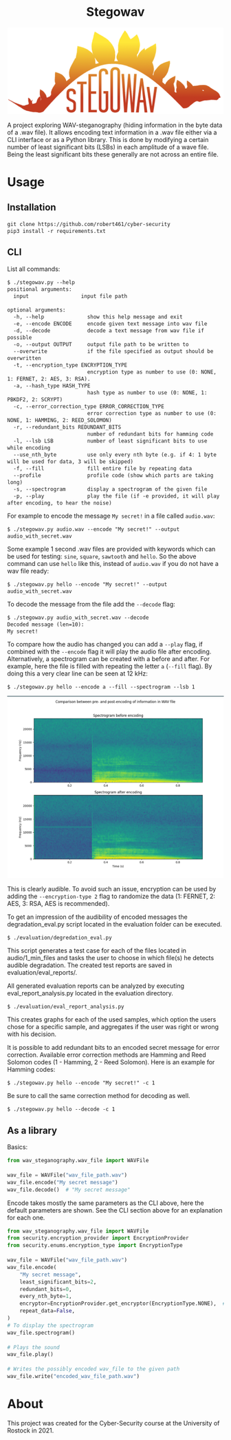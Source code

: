 <h1 align="center">Stegowav</h1>

<p align="center">
  <img src="media/logo.png">
</p>

A project exploring WAV-steganography (hiding information in the byte data of a .wav file). 
It allows encoding text information in a .wav file either via a CLI interface or as a 
Python library. This is done by modifying a certain number of least significant bits (LSBs)
in each amplitude of a wave file. Being the least significant bits these generally are not
across an entire file. 

# Usage

## Installation

```
git clone https://github.com/robert461/cyber-security
pip3 install -r requirements.txt
```

## CLI

List all commands:

```
$ ./stegowav.py --help
positional arguments:
  input                 input file path

optional arguments:
  -h, --help              show this help message and exit
  -e, --encode ENCODE     encode given text message into wav file
  -d, --decode            decode a text message from wav file if possible
  -o, --output OUTPUT     output file path to be written to
  --overwrite             if the file specified as output should be overwritten
  -t, --encryption_type ENCRYPTION_TYPE
                          encryption type as number to use (0: NONE, 1: FERNET, 2: AES, 3: RSA). 
  -a, --hash_type HASH_TYPE
                          hash type as number to use (0: NONE, 1: PBKDF2, 2: SCRYPT)
  -c, --error_correction_type ERROR_CORRECTION_TYPE
                          error correction type as number to use (0: NONE, 1: HAMMING, 2: REED_SOLOMON)
  -r, --redundant_bits REDUNDANT_BITS
                          number of redundant bits for hamming code
  -l, --lsb LSB           number of least significant bits to use while encoding
  --use_nth_byte          use only every nth byte (e.g. if 4: 1 byte will be used for data, 3 will be skipped)
  -f, --fill              fill entire file by repeating data
  --profile               profile code (show which parts are taking long)
  -s, --spectrogram       display a spectrogram of the given file
  -p, --play              play the file (if -e provided, it will play after encoding, to hear the noise)
```

For example to encode the message `My secret!` in a file called `audio.wav`:

```
$ ./stegowav.py audio.wav --encode "My secret!" --output audio_with_secret.wav
```

Some example 1 second .wav files are provided with keywords which can be used for 
testing: `sine`, `square`, `sawtooth` and `hello`. So the above command can use `hello` like this, instead of
`audio.wav` if you do not have a wav file ready:

```
$ ./stegowav.py hello --encode "My secret!" --output audio_with_secret.wav
```

To decode the message from the file add the `--decode` flag:

```
$ ./stegowav.py audio_with_secret.wav --decode
Decoded message (len=10):
My secret!
```

To compare how the audio has changed you can add a `--play` flag, if combined with the `--encode` flag
it will play the audio file after encoding. Alternatively, a spectrogram can be created with a before
and after. For example, here the file is filled with repeating the letter `a` (`--fill` flag). 
By doing this a very clear line can be seen at 12 kHz:

```
$ ./stegowav.py hello --encode a --fill --spectrogram --lsb 1
```

![](media/hello_spectrogram.png)

This is clearly audible. To avoid such an issue, encryption can be used by adding the `--encryption-type 2` 
flag to randomize the data (1: FERNET, 2: AES, 3: RSA, AES is recommended). 

To get an impression of the audibility of encoded messages the degradation_eval.py script located 
in the evaluation folder can be executed. 

```
$ ./evaluation/degredation_eval.py
```

This script generates a test case for each of the files located in audio/1_min_files and tasks the 
user to choose in which file(s) he detects audible degradation. The created test reports are saved 
in evaluation/eval_reports/.


All generated evaluation reports can be analyzed by executing eval_report_analysis.py located in 
the evaluation directory. 

```
$ ./evaluation/eval_report_analysis.py
```

This creates graphs for each of the used samples, which option the users 
chose for a specific sample, and aggregates if the user was right or wrong with his decision.


It is possible to add redundant bits to an encoded secret message for error correction. Available error
correction methods are Hamming and Reed Solomon codes (1 - Hamming, 2 - Reed Solomon).
Here is an example for Hamming codes:

```
$ ./stegowav.py hello --encode "My secret!" -c 1
```

Be sure to call the same correction method for decoding as well.

```
$ ./stegowav.py hello --decode -c 1
```


## As a library

Basics:
```python
from wav_steganography.wav_file import WAVFile

wav_file = WAVFile("wav_file_path.wav")
wav_file.encode("My secret message")
wav_file.decode()  # "My secret message"
```

Encode takes mostly the same parameters as the CLI above, here the default parameters are shown. 
See the CLI section above for an explanation for each one.

```python
from wav_steganography.wav_file import WAVFile
from security.encryption_provider import EncryptionProvider
from security.enums.encryption_type import EncryptionType

wav_file = WAVFile("wav_file_path.wav")
wav_file.encode(
    "My secret message",
    least_significant_bits=2,
    redundant_bits=0,
    every_nth_byte=1,
    encryptor=EncryptionProvider.get_encryptor(EncryptionType.NONE),  # e.g. for AES: EncryptionType.AES
    repeat_data=False,
)
# To display the spectrogram
wav_file.spectrogram()

# Plays the sound
wav_file.play()

# Writes the possibly encoded wav_file to the given path
wav_file.write("encoded_wav_file_path.wav")
```


# About
This project was created for the Cyber-Security course at the University of Rostock in 2021.


